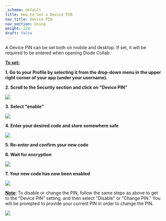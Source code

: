 ```yaml
---
_schema: default
title: How to Set a Device PIN
nav_title: Device PIN
nav_section: Using
weight: 224
draft: false
---
```

A Device PIN can be set both on mobile and desktop. If set, it will be required to be entered when opening Diode Collab.

**<u>To set:</u>**

**1\. Go to your Profile by selecting it from the drop-down menu in the upper right corner of your app (under your username).**

**2\. Scroll to the Security section and click on "Device PIN"**

![](/uploads/screenshot-2025-06-13-at-2-49-02-pm.png)

**3\. Select "enable"**

![](/uploads/screenshot-2025-06-13-at-2-51-35-pm.png)

**4\. Enter your desired code and store somewhere safe**

![](/uploads/device-pin.png)

**5\. Re-enter and confirm your new code**

**6\. Wait for encryption**

![](/uploads/screenshot-2025-06-13-at-3-01-40-pm.png)

**7\. Your new code has now been enabled**

![](/uploads/screenshot-2025-06-13-at-2-53-53-pm.png)

**<u>Note</u>**: To disable or change the PIN, follow the same steps as above to get to the "Device PIN" setting, and then select "Disable" or "Change PIN." You will be prompted to provide your current PIN in order to change the PIN.

![](/uploads/screenshot-2025-06-13-at-3-01-54-pm.png)